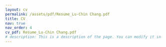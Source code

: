 ```yaml
---
layout: cv
permalink: /assets/pdf/Resume_Lu-Chin Chang.pdf
title: CV
nav: true
nav_order: 4
cv_pdf: Resume_Lu-Chin Chang.pdf
# description: This is a description of the page. You can modify it in 'pages/_cv.md'. You can also change or remove the top pdf download button.
---
```

